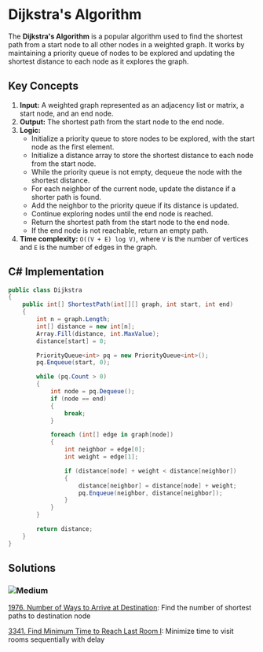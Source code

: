 # Dijkstra's Algorithm

The **Dijkstra's Algorithm** is a popular algorithm used to find the shortest path from a start node to all other nodes in a weighted graph. It works by maintaining a priority queue of nodes to be explored and updating the shortest distance to each node as it explores the graph.

## Key Concepts

1. **Input:** A weighted graph represented as an adjacency list or matrix, a start node, and an end node.
2. **Output:** The shortest path from the start node to the end node.
3. **Logic:**
   - Initialize a priority queue to store nodes to be explored, with the start node as the first element.
   - Initialize a distance array to store the shortest distance to each node from the start node.
   - While the priority queue is not empty, dequeue the node with the shortest distance.
   - For each neighbor of the current node, update the distance if a shorter path is found.
   - Add the neighbor to the priority queue if its distance is updated.
   - Continue exploring nodes until the end node is reached.
   - Return the shortest path from the start node to the end node.
   - If the end node is not reachable, return an empty path.
4. **Time complexity:** `O((V + E) log V)`, where `V` is the number of vertices and `E` is the number of edges in the graph.

## C# Implementation

```csharp
public class Dijkstra
{
    public int[] ShortestPath(int[][] graph, int start, int end)
    {
        int n = graph.Length;
        int[] distance = new int[n];
        Array.Fill(distance, int.MaxValue);
        distance[start] = 0;

        PriorityQueue<int> pq = new PriorityQueue<int>();
        pq.Enqueue(start, 0);

        while (pq.Count > 0)
        {
            int node = pq.Dequeue();
            if (node == end)
            {
                break;
            }

            foreach (int[] edge in graph[node])
            {
                int neighbor = edge[0];
                int weight = edge[1];

                if (distance[node] + weight < distance[neighbor])
                {
                    distance[neighbor] = distance[node] + weight;
                    pq.Enqueue(neighbor, distance[neighbor]);
                }
            }
        }

        return distance;
    }
}
```

## Solutions

### ![Medium](https://img.shields.io/badge/Medium-fac31d)

[1976. Number of Ways to Arrive at Destination](/Pathfinding%2FDijkstra%27s%20Algorithm%2F1976.%20Number%20of%20Ways%20to%20Arrive%20at%20Destination): Find the number of shortest paths to destination node

[3341. Find Minimum Time to Reach Last Room I](/Pathfinding%2FDijkstra%27s%20Algorithm%2F3341.%20Find%20Minimum%20Time%20to%20Reach%20Last%20Room%20I): Minimize time to visit rooms sequentially with delay
